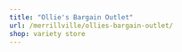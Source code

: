 ```yaml
---
title: "Ollie's Bargain Outlet"
url: /merrillville/ollies-bargain-outlet/
shop: variety store
---
```

